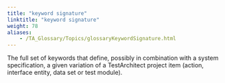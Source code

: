 ```yaml
--- 
title: "keyword signature"
linktitle: "keyword signature"
weight: 78
aliases: 
    - /TA_Glossary/Topics/glossaryKeywordSignature.html
---
```


The full set of keywords that define, possibly in combination with a system specification, a given variation of a TestArchitect project item \(action, interface entity, data set or test module\).

